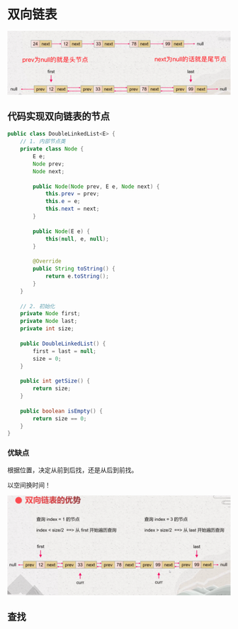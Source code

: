 # 双向链表

![image-20211108171215037](https://raw.githubusercontent.com/chihokyo/image_host/develop/20211108171216.png)

## 代码实现双向链表的节点

```java
public class DoubleLinkedList<E> {
    // 1. 内部节点类
    private class Node {
        E e;
        Node prev;
        Node next;

        public Node(Node prev, E e, Node next) {
            this.prev = prev;
            this.e = e;
            this.next = next;
        }

        public Node(E e) {
            this(null, e, null);
        }

        @Override
        public String toString() {
            return e.toString();
        }
    }

    // 2. 初始化
    private Node first;
    private Node last;
    private int size;

    public DoubleLinkedList() {
        first = last = null;
        size = 0;
    }

    public int getSize() {
        return size;
    }

    public boolean isEmpty() {
        return size == 0;
    }
}

```

### 优缺点

根据位置，决定从前到后找，还是从后到前找。

以空间换时间！

![image-20211108173416348](https://raw.githubusercontent.com/chihokyo/image_host/develop/20211108173419.png)

## 查找